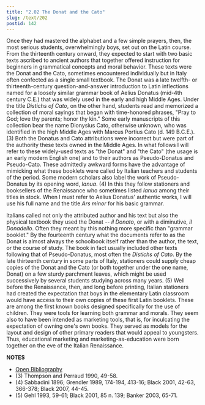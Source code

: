 ```yaml
---
title: "2.02 The Donat and the Cato"
slug: /text/202
postid: 142
---
```

Once they had mastered the alphabet and a few simple prayers, then, the most serious students, overwhelmingly boys, set out on the Latin course. From the thirteenth century onward, they expected to start with two basic texts ascribed to ancient authors that together offered instruction for beginners in grammatical concepts and moral behavior. These texts were the Donat and the Cato, sometimes encountered individually but in Italy often confected as a single small textbook. The Donat was a late twelfth- or thirteenth-century question-and-answer introduction to Latin inflections named for a loosely similar grammar book of Aelius Donatus (mid-4th century C.E.) that was widely used in the early and high Middle Ages. Under the title *Distichs of Cato*, on the other hand, students read and memorized a collection of moral sayings that began with time-honored phrases, "Pray to God; love thy parents; honor thy kin." Some early manuscripts of this collection bear the name Dionysius Cato, otherwise unknown, who was identified in the high Middle Ages with Marcus Portius Cato (d. 149 B.C.E.). (3) Both the Donatus and Cato attributions were incorrect but were part of the authority these texts owned in the Middle Ages. In what follows I will refer to these widely-used texts as "the Donat" and "the Cato" (the usage is an early modern English one) and to their authors as Pseudo-Donatus and Pseudo-Cato. These admittedly awkward forms have the advantage of mimicking what these booklets were called by Italian teachers and students of the period. Some modern scholars also label the work of Pseudo-Donatus by its opening word, *Ianua*. (4) In this they follow stationers and booksellers of the Renaissance who sometimes listed *Ianua* among their titles in stock. When I must refer to Aelius Donatus' authentic works, I will use his full name and the title *Ars minor* for his basic grammar.

Italians called not only the attributed author and his text but also the physical textbook they used the Donat -- *il Donato*, or with a diminutive, *il Donadello*. Often they meant by this nothing more specific than "grammar booklet." By the fourteenth century what the documents refer to as the Donat is almost always the schoolbook itself rather than the author, the text, or the course of study. The book in fact usually included other texts following that of Pseudo-Donatus, most often the *Distichs of Cato*. By the late thirteenth century in some parts of Italy, stationers could supply cheap copies of the Donat and the Cato (or both together under the one name, Donat) on a few sturdy parchment leaves, which might be used successively by several students studying across many years. (5) Well before the Renaissance, then, and long before printing, Italian stationers had created the expectation that boys in the elementary Latin classroom would have access to their own copies of these first Latin booklets. These are among the first known books designed specifically for the use of children. They were tools for learning both grammar and morals. They seem also to have been intended as marketing tools, that is, for inculcating the expectation of owning one's own books. They served as models for the layout and design of other primary readers that would appeal to youngsters. Thus, educational marketing and marketing-as-education were born together on the eve of the Italian Renaissance.

**NOTES**
* [Open Bibliography](/bibliography.pdf)
* (3) Thompson and Perraud 1990, 49-58.
* (4) Sabbadini 1896; Grendler 1989, 174-194, 413-16; Black 2001, 42-63, 366-378; Black 2007, 44-45.
* (5) Gehl 1993, 59-61; Black 2001, 85 n. 139; Banker 2003, 65-71.
